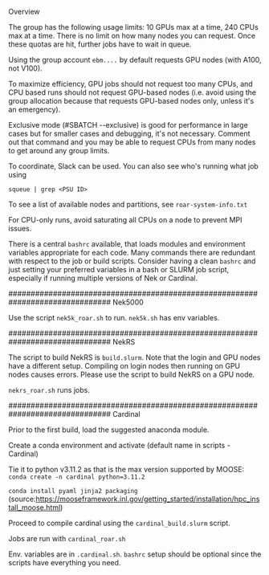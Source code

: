 Overview

The group has the following usage limits: 10 GPUs max at a time, 240 CPUs max at a time.
There is no limit on how many nodes you can request.
Once these quotas are hit, further jobs have to wait in queue.

Using the group account `ebm....` by default requests GPU nodes (with A100, not V100).

To maximize efficiency, GPU jobs should not request too many CPUs, and CPU based runs 
should not request GPU-based nodes (i.e. avoid using the group allocation because that 
requests GPU-based nodes only, unless it's an emergency).

Exclusive mode (#SBATCH --exclusive) is good for performance in large cases but for smaller cases and 
debugging, it's not necessary. Comment out that command and you may be able to request CPUs from many
nodes to get around any group limits.

To coordinate, Slack can be used. You can also see who's running what job using

`squeue | grep <PSU ID>`

To see a list of available nodes and partitions, see `roar-system-info.txt`

For CPU-only runs, avoid saturating all CPUs on a node to prevent MPI issues.

There is a central `bashrc` available, that loads modules and environment variables
 appropriate for each code. Many commands there are redundant with respect to 
the job or build scripts. Consider having a clean `bashrc` and just setting your
preferred variables in a bash or SLURM job script, especially if running multiple versions
 of Nek or Cardinal.

###############################################################################
Nek5000

Use the script `nek5k_roar.sh` to run. `nek5k.sh` has env variables.

###############################################################################
NekRS

The script to build NekRS is `build.slurm`. Note that the login and GPU nodes have
a different setup. Compiling on login nodes then running on GPU nodes causes errors.
 Please use the script to build NekRS on a GPU node.

`nekrs_roar.sh` runs jobs.

###############################################################################
Cardinal

Prior to the first build, load the suggested anaconda module.

Create a conda environment and activate (default name in scripts - Cardinal)

Tie it to python v3.11.2 as that is the max version supported by MOOSE: `conda create -n cardinal python=3.11.2`

`conda install pyaml jinja2 packaging` (source:https://mooseframework.inl.gov/getting_started/installation/hpc_install_moose.html)

Proceed to compile cardinal using the `cardinal_build.slurm` script.

Jobs are run with `cardinal_roar.sh`

Env. variables are in `.cardinal.sh`. `bashrc` setup should be optional since the scripts have everything you need.
